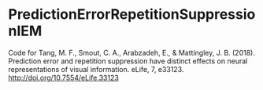 # PredictionErrorRepetitionSuppressionIEM
Code for Tang, M. F., Smout, C. A., Arabzadeh, E., &amp; Mattingley, J. B. (2018). Prediction error and repetition suppression have distinct effects on neural representations of visual information. eLife, 7, e33123. http://doi.org/10.7554/eLife.33123

